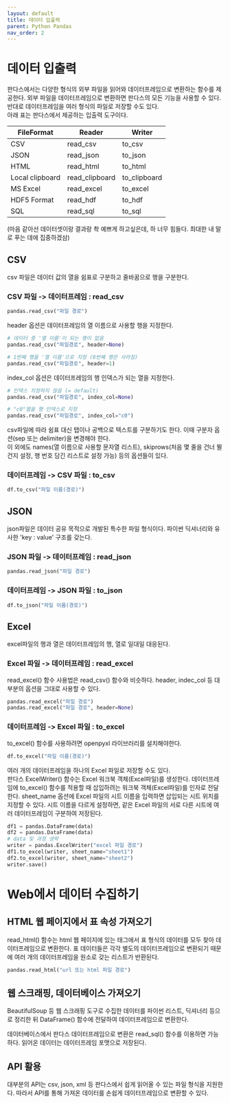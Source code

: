 ```yaml
---
layout: default
title: 데이터 입출력
parent: Python Pandas
nav_order: 2
---
```


# 데이터 입출력

판다스에서는 다양한 형식의 외부 파일을 읽어와 데이터프레임으로 변환하는 함수를 제공한다. 외부 파일을 데이터프레임으로 변환하면 판다스의 모든 기능을 사용할 수 있다. 반대로 데이터프레임을 여러 형식의 파일로 저장할 수도 있다.<br>
아래 표는 판다스에서 제공하는 입출력 도구이다.

|FileFormat|Reader|Writer|
|------|---|---|
|CSV|read_csv|to_csv|
|JSON|read_json|to_json|
|HTML|read_html|to_html|
|Local clipboard|read_clipboard|to_clipboard|
|MS Excel|read_excel|to_excel|
|HDF5 Format|read_hdf|to_hdf|
|SQL|read_sql|to_sql|

(마음 같아선 데이터셋이랑 결과랑 촥 예쁘게 하고싶은데, 하 너무 힘들다. 최대한 내 말로 푸는 데에 집중하겠삼)

## CSV

csv 파일은 데이터 값의 열을 쉼표로 구분하고 줄바꿈으로 행을 구분한다.

### CSV 파일 -> 데이터프레임 : read_csv

```py
pandas.read_csv("파일 경로")
```

header 옵션은 데이터프레임의 열 이름으로 사용할 행을 지정한다.
```py
# 데이터 중 '열 이름'이 되는 행이 없음
pandas.read_csv("파일경로", header=None)

# 1번째 행을 '열 이름'으로 지정 (0번째 행은 사라짐)
pandas.read_csv("파일경로", header=1)
```

index_col 옵션은 데이터프레임의 행 인덱스가 되는 열을 지정한다.
```py
# 인덱스 지정하지 않음 (= default)
pandas.read_csv("파일경로", index_col=None)

# "c0"열을 행 인덱스로 지정
pandas.read_csv("파일경로", index_col="c0")
```

csv파일에 따라 쉼표 대신 탭이나 공백으로 텍스트를 구분하기도 한다. 이때 구분자 옵션(sep 또는 delimiter)을 변경해야 한다.<br>
이 외에도 names(열 이름으로 사용할 문자열 리스트), skiprows(처음 몇 줄을 건너 뛸건지 설정, 행 번호 담긴 리스트로 설정 가능) 등의 옵션들이 있다.

### 데이터프레임 -> CSV 파일 : to_csv

```py
df.to_csv("파일 이름(경로)")
```

## JSON

json파일은 데이터 공유 목적으로 개발된 특수한 파일 형식이다. 파이썬 딕셔너리와 유사한 'key : value' 구조를 갖는다.

### JSON 파일 -> 데이터프레임 : read_json

```py
pandas.read_json("파일 경로")
```

### 데이터프레임 -> JSON 파일 : to_json

```py
df.to_json("파일 이름(경로)")
```

## Excel

excel파일의 행과 열은 데이터프레임의 행, 열로 일대일 대응된다.

### Excel 파일 -> 데이터프레임 : read_excel

read_excel() 함수 사용법은 read_csv() 함수와 비슷하다. header, indec_col 등 대부분의 옵션을 그대로 사용할 수 있다.

```py
pandas.read_excel("파일 경로")
pandas.read_excel("파일 경로", header=None)
```

### 데이터프레임 -> Excel 파일 : to_excel

to_excel() 함수를 사용하려면 openpyxl 라이브러리를 설치해야한다.

```py
df.to_excel("파일 이름(경로)")
```

여러 개의 데이터프레임을 하나의 Excel 파일로 저장할 수도 있다.<br>
판다스 ExcelWriter() 함수는 Excel 워크북 객체(Excel파일)를 생성한다. 데이터프레임에 to_excel() 함수를 적용할 때 삽입하려는 워크북 객체(Excel파일)를 인자로 전달한다.
sheet_name 옵션에 Excel 파일의 시트 이름을 입력하면 삽입되는 시트 위치를 지정할 수 있다. 시트 이름을 다르게 설정하면, 같은 Excel 파일의 서로 다른 시트에 여러 데이터프레임이 구분하여 저장된다.

```py
df1 = pandas.DataFrame(data)
df2 = pandas.DataFrame(data)
# data 및 과정 생략
writer = pandas.ExcelWriter("excel 파일 경로")
df1.to_excel(writer, sheet_name="sheet1")
df2.to_excel(writer, sheet_name="sheet2")
writer.save()
```

# Web에서 데이터 수집하기

## HTML 웹 페이지에서 표 속성 가져오기

read_html() 함수는 html 웹 페이지에 있는 <table> 태그에서 표 형식의 데이터를 모두 찾아 데이터프레임으로 변환한다. 표 데이터들은 각각 별도의 데이터프레임으로 변환되기 때문에 여러 개의 데이터프레임을 원소로 갖는 리스트가 반환된다.

```py
pandas.read_html("url 또는 html 파일 경로")
```

## 웹 스크래핑, 데이터베이스 가져오기

BeautifulSoup 등 웹 스크래핑 도구로 수집한 데이터를 파이썬 리스트, 딕셔너리 등으로 정리한 뒤 DataFrame() 함수에 전달하여 데이터프레임으로 변환한다.

데이터베이스에서 판다스 데이터프레임으로 변환은 read_sql() 함수를 이용하면 가능하다. 읽어온 데이터는 데이터프레임 포맷으로 저장된다.
  
## API 활용
  
대부분의 API는 csv, json, xml 등 판다스에서 쉽게 읽어올 수 있는 파일 형식을 지원한다. 따라서 API를 통해 가져온 데이터를 손쉽게 데이터프레임으로 변환할 수 있다.

